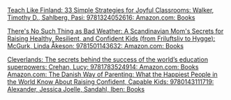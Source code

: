[Teach Like Finland: 33 Simple Strategies for Joyful Classrooms: Walker, Timothy D., Sahlberg, Pasi: 9781324052616: Amazon.com: Books](https://www.amazon.com/Teach-Like-Finland-Strategies-Classrooms/dp/1324052619/ref=pd_sbs_d_sccl_2_6/134-3959372-8002529?pd_rd_w=K1VkF&content-id=amzn1.sym.95a2f7a9-53b4-4ea0-a9f5-3535e9450ac8&pf_rd_p=95a2f7a9-53b4-4ea0-a9f5-3535e9450ac8&pf_rd_r=CGG7AQMD8KQE86TJE1B2&pd_rd_wg=ROuqO&pd_rd_r=dd391e01-19ae-4e9a-81fd-7dddda412f67&pd_rd_i=1324052619&psc=1)

[There's No Such Thing as Bad Weather: A Scandinavian Mom's Secrets for Raising Healthy, Resilient, and Confident Kids (from Friluftsliv to Hygge): McGurk, Linda Åkeson: 9781501143632: Amazon.com: Books](https://www.amazon.com/Theres-Such-Thing-Bad-Weather/dp/1501143638/ref=pd_sbs_d_sccl_2_35/134-3959372-8002529?pd_rd_w=K1VkF&content-id=amzn1.sym.95a2f7a9-53b4-4ea0-a9f5-3535e9450ac8&pf_rd_p=95a2f7a9-53b4-4ea0-a9f5-3535e9450ac8&pf_rd_r=CGG7AQMD8KQE86TJE1B2&pd_rd_wg=ROuqO&pd_rd_r=dd391e01-19ae-4e9a-81fd-7dddda412f67&pd_rd_i=1501143638&psc=1)

[Cleverlands: The secrets behind the success of the world’s education superpowers: Crehan, Lucy: 9781783524914: Amazon.com: Books](https://www.amazon.com/Cleverlands-Secrets-Success-Education-Superpowers/dp/178352491X/ref=pd_sbs_d_sccl_2_31/134-3959372-8002529?pd_rd_w=K1VkF&content-id=amzn1.sym.95a2f7a9-53b4-4ea0-a9f5-3535e9450ac8&pf_rd_p=95a2f7a9-53b4-4ea0-a9f5-3535e9450ac8&pf_rd_r=CGG7AQMD8KQE86TJE1B2&pd_rd_wg=ROuqO&pd_rd_r=dd391e01-19ae-4e9a-81fd-7dddda412f67&pd_rd_i=178352491X&psc=1)
[Amazon.com: The Danish Way of Parenting: What the Happiest People in the World Know About Raising Confident, Capable Kids: 9780143111719: Alexander, Jessica Joelle, Sandahl, Iben: Books](https://www.amazon.com/Danish-Way-Parenting-Happiest-Confident/dp/014311171X/ref=sr_1_2?crid=18DXQS6IF0XUJ&dib=eyJ2IjoiMSJ9.XUW2aHUumgM46LdrfwHNmE1ozuYNdluf134Y7TmasES9gEdGgjPZLiqouUbX-DeLaTWNnuI9LkNNp-__34mWoilOnOg44TXl1gl17ZdRW224YxoXUWw7PE8OOr4V8x1zFzrOtGyoziS4zJpXShvECHjcw8x-Ftcm7pbWljBbshpSQEdbxvg63PuVCq328o1cCRZSDNQ73afz_Jq1N3B-hfP9-jSkZhq-gH0cCeWhcsM.E3rAxVQ_EvqVAkmWddTRDVSpI64ys-cLZAFNMieUMyU&dib_tag=se&keywords=scandinavian+kids&qid=1750513579&s=books&sprefix=scandinavian+ki%2Cstripbooks%2C324&sr=1-2)


